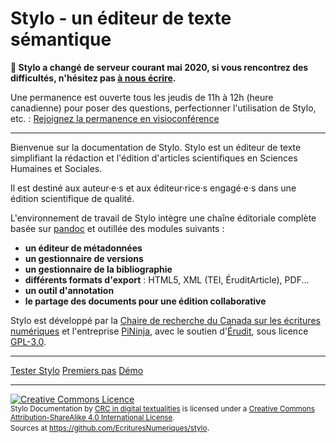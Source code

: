 # Stylo - un éditeur de texte sémantique

**📢 Stylo a changé de serveur courant mai 2020, si vous rencontrez des difficultés, n'hésitez pas [à nous écrire](mailto:crc.ecrituresnumeriques@gmail.com).**

Une permanence est ouverte tous les jeudis de 11h à 12h (heure canadienne) pour poser des questions, perfectionner l'utilisation de Stylo, etc.  : <a class="btn btn-info" href="https://meet.jit.si/stylo" role="button">Rejoignez la permanence en visioconférence</a>

---

Bienvenue sur la documentation de Stylo. Stylo est un éditeur de texte simplifiant la rédaction et l'édition d'articles scientifiques en Sciences Humaines et Sociales.

Il est destiné aux auteur·e·s et aux éditeur·rice·s engagé·e·s dans une édition scientifique de qualité.

L'environnement de travail de Stylo intègre une chaîne éditoriale complète basée sur [pandoc](http://pandoc.org/) et outillée des modules suivants :

  - **un éditeur de métadonnées**
  - **un gestionnaire de versions**
  - **un gestionnaire de la bibliographie**
  - **différents formats d'export** : HTML5, XML (TEI, ÉruditArticle), PDF...
  - **un outil d'annotation**
  - **le partage des documents pour une édition collaborative**

Stylo est développé par la [Chaire de recherche du Canada sur les écritures numériques](http://ecrituresnumeriques.ca/) et l'entreprise [PiNinja](https://3.14159.ninja/), avec le soutien d'[Érudit](http://erudit.org/), sous licence [GPL-3.0](https://github.com/EcrituresNumeriques/stylo/blob/master/LICENSE).



---

<a class="btn btn-info" href="http://stylo.ecrituresnumeriques.ca" role="button">Tester Stylo</a> <a class="btn btn-info" href="pages/premierspas.md" role="button">Premiers pas</a> <a class="btn btn-info" href="pages/publications.md" role="button">Démo</a>

---

<a rel="license" href="http://creativecommons.org/licenses/by-sa/4.0/"><img alt="Creative Commons Licence" style="border-width:0" src="https://i.creativecommons.org/l/by-sa/4.0/88x31.png" /></a><br /><small><span xmlns:dct="http://purl.org/dc/terms/" property="dct:title">Stylo Documentation</span> by <a xmlns:cc="http://creativecommons.org/ns#" href="http://ecrituresnumeriques.ca/" property="cc:attributionName" rel="cc:attributionURL">CRC in digital textualities</a> is licensed under a <a rel="license" href="http://creativecommons.org/licenses/by-sa/4.0/">Creative Commons Attribution-ShareAlike 4.0 International License</a>. <br />Sources at <a xmlns:dct="http://purl.org/dc/terms/" href="https://github.com/EcrituresNumeriques/stylo/tree/master/docs" rel="dct:source">https://github.com/EcrituresNumeriques/stylo</a></small>.
